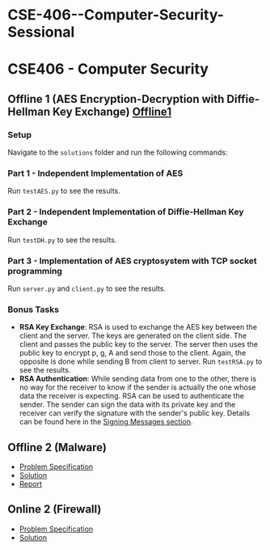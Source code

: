 # CSE-406--Computer-Security-Sessional

# CSE406 - Computer Security

## Offline 1 (AES Encryption-Decryption with Diffie-Hellman Key Exchange) [Offline1](https://github.com/NafisMahi/CSE-406--Computer-Security-Sessional/tree/main/Offline_1)

### Setup
Navigate to the `solutions` folder and run the following commands:


### Part 1 - Independent Implementation of AES
Run `testAES.py` to see the results.

### Part 2 - Independent Implementation of Diffie-Hellman Key Exchange
Run `testDH.py` to see the results.

### Part 3 - Implementation of AES cryptosystem with TCP socket programming
Run `server.py` and `client.py` to see the results.

### Bonus Tasks
- **RSA Key Exchange**: RSA is used to exchange the AES key between the client and the server. The keys are generated on the client side. The client and passes the public key to the server. The server then uses the public key to encrypt p, g, A and send those to the client. Again, the opposite is done while sending B from client to server. Run `testRSA.py` to see the results.
- **RSA Authentication**: While sending data from one to the other, there is no way for the receiver to know if the sender is actually the one whose data the receiver is expecting. RSA can be used to authenticate the sender. The sender can sign the data with its private key and the receiver can verify the signature with the sender's public key. Details can be found here in the [Signing Messages section](#).

## Offline 2 (Malware)
- [Problem Specification](#)
- [Solution](#)
- [Report](#)

## Online 2 (Firewall)
- [Problem Specification](#)
- [Solution](#)
